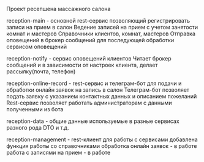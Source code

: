 Проект ресепшена массажного салона

reception-main - основной rest-сервис позволяющий регистрировать записи на прием в салон
    Ведение записей на прием с учетом занятости комнат и мастеров
    Справочники клиентов, комнат, мастеров
    Отправка оповещений в брокер сообщений для последующей обработки сервисом оповещений

reception-notify - сервис оповещений клиентов
    Читает брокер сообщений и в зависимости от настроек клиента, делает рассылку(почта, телефон)

reception-online-record - rest-сервис и телеграм-бот для подачи и обработки онлайн заявок на запись в салон
    Телеграм-бот позволяет подать заявку с указанием контактных данных и описанием пожеланий
    Rest-сервис позволяет работать администраторам с данными полученными из бота

reception-data - общие данные используемые в разные сервисах
    разного рода DTO и т.д.

reception-management - rest-клиент для работы с сервисами
    добавлена функция работы со справочниками
    обработка онлайн заявок - в работе
    работа с записями на прием - в работе